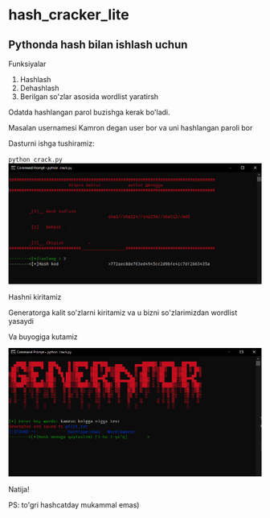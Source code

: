 # hash_cracker_lite
<h2>Pythonda hash bilan ishlash uchun</h2>
<p>Funksiyalar</p>
<ol>
  <li>Hashlash</li>
  <li>Dehashlash</li>
  <li>Berilgan so'zlar asosida wordlist yaratirsh</li>
</ol>
<p>Odatda hashlangan parol buzishga kerak bo'ladi.</p>
<p>Masalan usernamesi Kamron degan user bor va uni hashlangan paroli bor</p>
<p>Dasturni ishga tushiramiz:</p>
<code>python crack.py</code><br>
<img src='https://github.com/ITPrototype/hash_cracker_lite/blob/main/project.PNG'><br>
<p>Hashni kiritamiz</p>
<p>Generatorga kalit so'zlarni kiritamiz va u bizni so'zlarimizdan wordlist yasaydi</p>
<p>Va buyogiga kutamiz</p>
<img src='https://github.com/ITPrototype/hash_cracker_lite/blob/main/project2.PNG'>
<p>Natija!</p>

<p>PS: to'gri hashcatday mukammal emas)</p>
